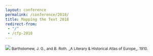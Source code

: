 ```yaml
---
layout: conference
permalink: /conference/2018/
title: Mapping the Text 2018
redirect-from: 
 - "/"
 - /cfp-2018
---
```


<img src="https://i.imgur.com/VmtUDRI.png" class="img-fluid">
<small class="text-right blockquote-footer">
Bartholomew, J. G., and B. Roth. _A Literary & Historical Atlas of Europe_. 1910.
</small>
